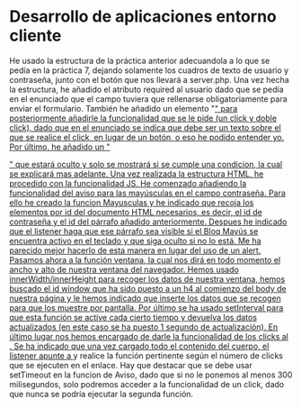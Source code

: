 # Desarrollo de aplicaciones entorno cliente
He usado la estructura de la práctica anterior adecuandola a lo que se pedía en la práctica 7, dejando solamente los cuadros de texto de usuario y contraseña, junto con el botón que nos llevará a server.php. Una vez hecha la estructura, he añadido el atributo required al usuario dado que se pedía en el enunciado que el campo tuviera que rellenarse obligatoriamente para enviar el formulario. También he añadido un elemento "<a href>" para posteriormente añadirle la funcionalidad que se le pide (un click y doble click), dado que en el enunciado se indica que debe ser un texto sobre el que se realice el click, en lugar de un botón, o eso he podido entender yo. Por último, he añadido un "<p>" que estará oculto y solo se mostrará si se cumple una condicion, la cual se explicará mas adelante.
Una vez realizada la estructura HTML, he procedido con la funcionalidad JS.
He comenzado añadiendo la funcionalidad del aviso para las mayúsculas en el campo contraseña. Para ello he creado la funcion Mayusculas y he indicado que recoja los elementos por id del documento HTML necesarios, es decir, el id de contraseña y el id del párrafo añadido anteriormente. Despues he indicado que el listener haga que ese párrafo sea visible si el Bloq Mayús se encuentra activo en el teclado y que siga oculto si no lo está. Me ha parecido mejor hacerlo de esta manera en lugar del uso de un alert.
Pasamos ahora a la función ventana, la cual nos dirá en todo momento el ancho y alto de nuestra ventana del navegador. Hemos usado innerWidth/innerHeight para recoger los datos de nuestra ventana, hemos buscado el id window que ha sido puesto a un h4 al comienzo del body de nuestra página y le hemos indicado que inserte los datos que se recogen para que los muestre por pantalla. Por último se ha usado setInterval para que esta función se active cada cierto tiempo y devuelva los datos actualizados (en este caso se ha puesto 1 segundo de actualización).
En último lugar nos hemos encargado de darle la funcionalidad de los clicks al <a href>. Se ha indicado que una vez cargado todo el contenido del cuerpo, el listener apunte a <a> y realice la función pertinente según el número de clicks que se ejecuten en el enlace. Hay que destacar que se debe usar setTimeout en la funcion de Aviso, dado que si no le ponemos al menos 300 milisegundos, solo podremos acceder a la funcionalidad de un click, dado que nunca se podría ejecutar la segunda función.
